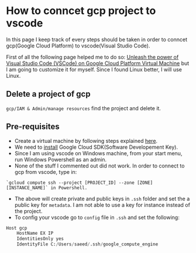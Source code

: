 # How to conncet gcp project to vscode
In this page I keep track of every steps should be taken in order to conncet gcp(Google Cloud Platform) to vscode(Visual Studio Code).

First of all the following page helped me to do so:
[Unleash the power of Visual Studio Code (VSCode) on Google Cloud Platform Virtual Machine](https://towardsdatascience.com/unleash-the-power-of-visual-studio-code-vscode-on-google-cloud-platform-virtual-machine-f75f78f49aee)
but I am going to customize it for myself. Since I found Linux better, I will use Linux.


## Delete a project of gcp
`gcp/IAM & Admin/manage resources` find the project and delete it.


## Pre-requisites
- Create a virtual machine by following steps explained [here](https://cloud.google.com/compute/docs/quickstart-linux).
- We need to [install](https://cloud.google.com/sdk/install) Google Cloud SDK(Software Developement Key).
- Since I am using vscode on Windows machine, from your start menu, run Windows Powershell as an admin.
- None of the stuff I commented out did not work. In order to connect to gcp from vscode, type in:
```
`gcloud compute ssh --project [PROJECT_ID] --zone [ZONE] [INSTANCE_NAME]` in Powershell.
```
- The above will create private and public keys in `.ssh` folder and set the a public key for `metadata`. I am not able to use a key for instance instead of the project.  
- To config your vscode go to `config` file in `.ssh` and set the following:
```python
Host gcp
    HostName EX IP
    IdentitiesOnly yes
    IdentityFile C:/Users/saeed/.ssh/google_compute_engine
```

<!---
- Create a new [SSH key](https://cloud.google.com/compute/docs/instances/adding-removing-ssh-keys#createsshkeys).
- Run PuTTYgen and generate a key and save them wherever you want 

I saved them but I am not seeing the public key with extension of `.pub` instead I opend the Powershell and used 

`ssh-keygen -t rsa -f [KEY_FILENAME] -C [USERNAME]` where I chose the name of the key and user name was `admin` which I had used for PuTTYgen so `ssh-keygen -t rsa -f trade -C admin`. Then keys were generated in the address where Powershell was in it. However, I relocate them to `c:\users\saeed\.ssh`. **Make sure you restart your laptop, because key is not working if you do not restart your windows machine**

- Add SSH key just to an instance not entire project following [this link](https://cloud.google.com/compute/docs/instances/adding-removing-ssh-keys#instance-only). Follow the instrunction and then open the public key with Notepad and paste it where your instructed to do so.

None of the above worked so I used the following.

Run in Windows:
gcloud compute ssh --project [PROJECT_ID] --zone [ZONE] [INSTANCE_NAME]

This should generate a private key on your machine in the ~/.ssh/ directory.

- Open vscode. Since I have already installed remote-ssh I do not need to install this extension. Press 'Ctrl+Shift+p' and type in `add a new SSH`, in the prompted window type in `ssh -i C:\\Users\\saeed\\trade admin@[External IP]` where `External IP` can be found from virtual machine instance on gcp. **However**, this will just add a new SSH key, if go to `c:\users\saeed\conig` you should change it as follows.

Then it will added but  

 --->

